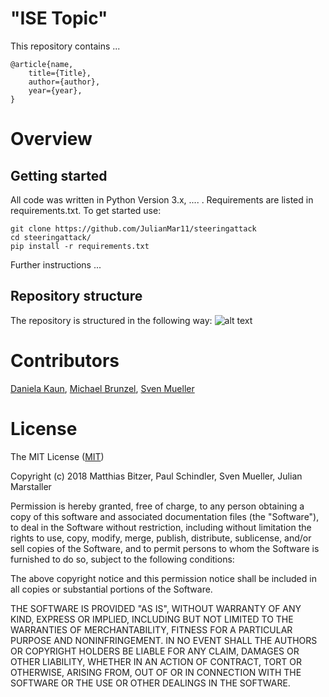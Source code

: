 # "ISE Topic"

This repository contains ...

	@article{name, 
		title={Title}, 
		author={author}, 
		year={year}, 
	}


# Overview
## Getting started
All code was written in Python Version 3.x, .... . Requirements are listed in requirements.txt. To get started use:

	git clone https://github.com/JulianMar11/steeringattack
    cd steeringattack/
    pip install -r requirements.txt
    
Further instructions ... 

## Repository structure
The repository is structured in the following way:
![alt text](https://github.com/50sven/ISE/"name".png)


# Contributors

[Daniela Kaun](https://github.com/"name"), [Michael Brunzel](https://github.com/"name"), [Sven Mueller](https://github.com/50sven)


# License

The MIT License ([MIT](http://opensource.org/licenses/mit-license.php))

Copyright (c) 2018 Matthias Bitzer, Paul Schindler, Sven Mueller, Julian Marstaller

Permission is hereby granted, free of charge, to any person obtaining a copy of this software and associated documentation files (the "Software"), to deal in the Software without restriction, including without limitation the rights to use, copy, modify, merge, publish, distribute, sublicense, and/or sell copies of the Software, and to permit persons to whom the Software is furnished to do so, subject to the following conditions:

The above copyright notice and this permission notice shall be included in all copies or substantial portions of the Software.

THE SOFTWARE IS PROVIDED "AS IS", WITHOUT WARRANTY OF ANY KIND, EXPRESS OR IMPLIED, INCLUDING BUT NOT LIMITED TO THE WARRANTIES OF MERCHANTABILITY, FITNESS FOR A PARTICULAR PURPOSE AND NONINFRINGEMENT. IN NO EVENT SHALL THE AUTHORS OR COPYRIGHT HOLDERS BE LIABLE FOR ANY CLAIM, DAMAGES OR OTHER LIABILITY, WHETHER IN AN ACTION OF CONTRACT, TORT OR OTHERWISE, ARISING FROM, OUT OF OR IN CONNECTION WITH THE SOFTWARE OR THE USE OR OTHER DEALINGS IN THE SOFTWARE.
